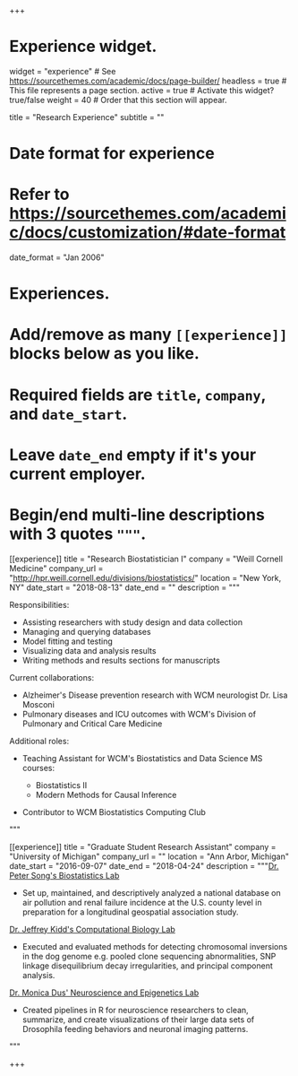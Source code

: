 +++
# Experience widget.
widget = "experience"  # See https://sourcethemes.com/academic/docs/page-builder/
headless = true  # This file represents a page section.
active = true  # Activate this widget? true/false
weight = 40  # Order that this section will appear.

title = "Research Experience"
subtitle = ""

# Date format for experience
#   Refer to https://sourcethemes.com/academic/docs/customization/#date-format
date_format = "Jan 2006"

# Experiences.
#   Add/remove as many `[[experience]]` blocks below as you like.
#   Required fields are `title`, `company`, and `date_start`.
#   Leave `date_end` empty if it's your current employer.
#   Begin/end multi-line descriptions with 3 quotes `"""`.
[[experience]]
  title = "Research Biostatistician I"
  company = "Weill Cornell Medicine"
  company_url = "http://hpr.weill.cornell.edu/divisions/biostatistics/"
  location = "New York, NY"
  date_start = "2018-08-13"
  date_end = ""
  description = """
  
  Responsibilities:
  
  * Assisting researchers with study design and data collection
  * Managing and querying databases
  * Model fitting and testing
  * Visualizing data and analysis results
  * Writing methods and results sections for manuscripts
  
  Current collaborations:
  
  * Alzheimer's Disease prevention research with WCM neurologist Dr. Lisa Mosconi
  * Pulmonary diseases and ICU outcomes with WCM's Division of Pulmonary and Critical Care Medicine
  
  Additional roles:
  
  * Teaching Assistant for WCM's Biostatistics and Data Science MS courses:
  
     * Biostatistics II
     * Modern Methods for Causal Inference
     
  * Contributor to WCM Biostatistics Computing Club
  
  """

[[experience]]
  title = "Graduate Student Research Assistant"
  company = "University of Michigan"
  company_url = ""
  location = "Ann Arbor, Michigan"
  date_start = "2016-09-07"
  date_end = "2018-04-24"
  description = """[Dr. Peter Song's Biostatistics Lab](http://www.umich.edu/~songlab/)
  
  * Set up, maintained, and descriptively analyzed a national database on air pollution and renal failure incidence at the U.S. county level in preparation for a longitudinal geospatial association study.
  
  [Dr. Jeffrey Kidd's Computational Biology Lab](http://genome.med.umich.edu/kidd-lab/)
  
  * Executed and evaluated methods for detecting chromosomal inversions in the dog genome e.g. pooled clone sequencing abnormalities, SNP linkage disequilibrium decay irregularities, and principal component analysis. 
  
  [Dr. Monica Dus' Neuroscience and Epigenetics Lab](https://sites.lsa.umich.edu/dus-lab/)
  
  * Created pipelines in R for neuroscience researchers to clean, summarize, and create visualizations of their large data sets of Drosophila feeding behaviors and neuronal imaging patterns.
  
  """

+++
